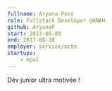 ```yaml
---
fullname: Aryana Pezé
role: Fullstack Developer @ANAH
github: AryanaP
start: 2017-05-03
end: 2017-08-30
employer: service/octo
startups:
    - mpal
---
```


Dév junior ultra motivée !
